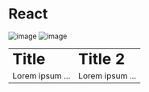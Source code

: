 # React
![image](https://github.com/alpolcaymis/React/assets/71964088/1453bed6-5a88-4d2a-960b-1cdb84d24cad)
![image](https://github.com/alpolcaymis/React/assets/71964088/6764f56b-7bda-4b0c-bce2-059cb318186e)
<table border="0">
 <tr>
    <td><b style="font-size:30px">Title</b></td>
    <td><b style="font-size:30px">Title 2</b></td>
 </tr>
 <tr>
    <td>Lorem ipsum ...</td>
    <td>Lorem ipsum ...</td>
 </tr>
</table>
